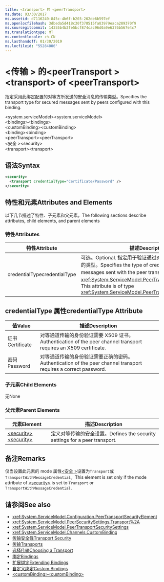 ```yaml
---
title: <transport> 的 <peerTransport>
ms.date: 03/30/2017
ms.assetid: d7116240-845c-4b6f-b203-262de6b597ef
ms.openlocfilehash: 3dbeda5d418c30f378515fa83979eaca289370f9
ms.sourcegitcommit: 14355b4b2fe5bcf874cac96d0a9e6376b567e4c7
ms.translationtype: MT
ms.contentlocale: zh-CN
ms.lasthandoff: 01/30/2019
ms.locfileid: "55284006"
---
```

# <a name="transport-of-peertransport"></a><span data-ttu-id="8b96c-102">\<传输 > 的\<peerTransport ></span><span class="sxs-lookup"><span data-stu-id="8b96c-102">\<transport> of \<peerTransport></span></span>
<span data-ttu-id="8b96c-103">指定采用此绑定配置的对等方所发送的安全消息的传输类型。</span><span class="sxs-lookup"><span data-stu-id="8b96c-103">Specifies the transport type for secured messages sent by peers configured with this binding.</span></span>  
  
 <span data-ttu-id="8b96c-104">\<system.serviceModel></span><span class="sxs-lookup"><span data-stu-id="8b96c-104">\<system.serviceModel></span></span>  
<span data-ttu-id="8b96c-105">\<bindings></span><span class="sxs-lookup"><span data-stu-id="8b96c-105">\<bindings></span></span>  
<span data-ttu-id="8b96c-106">\<customBinding></span><span class="sxs-lookup"><span data-stu-id="8b96c-106">\<customBinding></span></span>  
<span data-ttu-id="8b96c-107">\<binding></span><span class="sxs-lookup"><span data-stu-id="8b96c-107">\<binding></span></span>  
<span data-ttu-id="8b96c-108">\<peerTransport></span><span class="sxs-lookup"><span data-stu-id="8b96c-108">\<peerTransport></span></span>  
<span data-ttu-id="8b96c-109">\<安全 ></span><span class="sxs-lookup"><span data-stu-id="8b96c-109">\<security></span></span>  
<span data-ttu-id="8b96c-110">\<transport></span><span class="sxs-lookup"><span data-stu-id="8b96c-110">\<transport></span></span>  
  
## <a name="syntax"></a><span data-ttu-id="8b96c-111">语法</span><span class="sxs-lookup"><span data-stu-id="8b96c-111">Syntax</span></span>  
  
```xml  
<security>
  <transport credentialType="Certificate/Password" />
</security>
```  
  
## <a name="attributes-and-elements"></a><span data-ttu-id="8b96c-112">特性和元素</span><span class="sxs-lookup"><span data-stu-id="8b96c-112">Attributes and Elements</span></span>  
 <span data-ttu-id="8b96c-113">以下几节描述了特性、子元素和父元素。</span><span class="sxs-lookup"><span data-stu-id="8b96c-113">The following sections describe attributes, child elements, and parent elements</span></span>  
  
### <a name="attributes"></a><span data-ttu-id="8b96c-114">特性</span><span class="sxs-lookup"><span data-stu-id="8b96c-114">Attributes</span></span>  
  
|<span data-ttu-id="8b96c-115">特性</span><span class="sxs-lookup"><span data-stu-id="8b96c-115">Attribute</span></span>|<span data-ttu-id="8b96c-116">描述</span><span class="sxs-lookup"><span data-stu-id="8b96c-116">Description</span></span>|  
|---------------|-----------------|  
|<span data-ttu-id="8b96c-117">credentialType</span><span class="sxs-lookup"><span data-stu-id="8b96c-117">credentialType</span></span>|<span data-ttu-id="8b96c-118">可选。</span><span class="sxs-lookup"><span data-stu-id="8b96c-118">Optional.</span></span> <span data-ttu-id="8b96c-119">指定用于验证通过对等传输发送的消息的凭据的类型。</span><span class="sxs-lookup"><span data-stu-id="8b96c-119">Specifies the type of credentials used to verify messages sent with the peer transport.</span></span> <span data-ttu-id="8b96c-120">此属性的类型为 <xref:System.ServiceModel.PeerTransportCredentialType>。</span><span class="sxs-lookup"><span data-stu-id="8b96c-120">This attribute is of type <xref:System.ServiceModel.PeerTransportCredentialType>.</span></span>|  
  
## <a name="credentialtype-attribute"></a><span data-ttu-id="8b96c-121">credentialType 属性</span><span class="sxs-lookup"><span data-stu-id="8b96c-121">credentialType Attribute</span></span>  
  
|<span data-ttu-id="8b96c-122">值</span><span class="sxs-lookup"><span data-stu-id="8b96c-122">Value</span></span>|<span data-ttu-id="8b96c-123">描述</span><span class="sxs-lookup"><span data-stu-id="8b96c-123">Description</span></span>|  
|-----------|-----------------|  
|<span data-ttu-id="8b96c-124">证书</span><span class="sxs-lookup"><span data-stu-id="8b96c-124">Certificate</span></span>|<span data-ttu-id="8b96c-125">对等通道传输的身份验证需要 X509 证书。</span><span class="sxs-lookup"><span data-stu-id="8b96c-125">Authentication of the peer channel transport requires an X509 certificate.</span></span>|  
|<span data-ttu-id="8b96c-126">密码</span><span class="sxs-lookup"><span data-stu-id="8b96c-126">Password</span></span>|<span data-ttu-id="8b96c-127">对等通道传输的身份验证需要正确的密码。</span><span class="sxs-lookup"><span data-stu-id="8b96c-127">Authentication of the peer channel transport requires a correct password.</span></span>|  
  
### <a name="child-elements"></a><span data-ttu-id="8b96c-128">子元素</span><span class="sxs-lookup"><span data-stu-id="8b96c-128">Child Elements</span></span>  
 <span data-ttu-id="8b96c-129">无</span><span class="sxs-lookup"><span data-stu-id="8b96c-129">None</span></span>  
  
### <a name="parent-elements"></a><span data-ttu-id="8b96c-130">父元素</span><span class="sxs-lookup"><span data-stu-id="8b96c-130">Parent Elements</span></span>  
  
|<span data-ttu-id="8b96c-131">元素</span><span class="sxs-lookup"><span data-stu-id="8b96c-131">Element</span></span>|<span data-ttu-id="8b96c-132">描述</span><span class="sxs-lookup"><span data-stu-id="8b96c-132">Description</span></span>|  
|-------------|-----------------|  
|[<span data-ttu-id="8b96c-133">\<security></span><span class="sxs-lookup"><span data-stu-id="8b96c-133">\<security></span></span>](../../../../../docs/framework/configure-apps/file-schema/wcf/security-of-peertransport.md)|<span data-ttu-id="8b96c-134">定义对等传输的安全设置。</span><span class="sxs-lookup"><span data-stu-id="8b96c-134">Defines the security settings for a peer transport.</span></span>|  
  
## <a name="remarks"></a><span data-ttu-id="8b96c-135">备注</span><span class="sxs-lookup"><span data-stu-id="8b96c-135">Remarks</span></span>  
 <span data-ttu-id="8b96c-136">仅当设置此元素的 mode 属性[\<安全 >](../../../../../docs/framework/configure-apps/file-schema/wcf/security-of-peertransport.md)设置为`Transport`或`TransportWithMessageCredential`。</span><span class="sxs-lookup"><span data-stu-id="8b96c-136">This element is set only if the mode attribute of [\<security>](../../../../../docs/framework/configure-apps/file-schema/wcf/security-of-peertransport.md) is set to `Transport` or `TransportWithMessageCredential`.</span></span>  
  
## <a name="see-also"></a><span data-ttu-id="8b96c-137">请参阅</span><span class="sxs-lookup"><span data-stu-id="8b96c-137">See also</span></span>
- <xref:System.ServiceModel.Configuration.PeerTransportSecurityElement>
- <xref:System.ServiceModel.PeerSecuritySettings.Transport%2A>
- <xref:System.ServiceModel.PeerTransportSecuritySettings>
- <xref:System.ServiceModel.Channels.CustomBinding>
- [<span data-ttu-id="8b96c-138">传输安全性</span><span class="sxs-lookup"><span data-stu-id="8b96c-138">Transport Security</span></span>](../../../../../docs/framework/wcf/feature-details/transport-security.md)
- [<span data-ttu-id="8b96c-139">传输</span><span class="sxs-lookup"><span data-stu-id="8b96c-139">Transports</span></span>](../../../../../docs/framework/wcf/feature-details/transports.md)
- [<span data-ttu-id="8b96c-140">选择传输</span><span class="sxs-lookup"><span data-stu-id="8b96c-140">Choosing a Transport</span></span>](../../../../../docs/framework/wcf/feature-details/choosing-a-transport.md)
- [<span data-ttu-id="8b96c-141">绑定</span><span class="sxs-lookup"><span data-stu-id="8b96c-141">Bindings</span></span>](../../../../../docs/framework/wcf/bindings.md)
- [<span data-ttu-id="8b96c-142">扩展绑定</span><span class="sxs-lookup"><span data-stu-id="8b96c-142">Extending Bindings</span></span>](../../../../../docs/framework/wcf/extending/extending-bindings.md)
- [<span data-ttu-id="8b96c-143">自定义绑定</span><span class="sxs-lookup"><span data-stu-id="8b96c-143">Custom Bindings</span></span>](../../../../../docs/framework/wcf/extending/custom-bindings.md)
- [<span data-ttu-id="8b96c-144">\<customBinding></span><span class="sxs-lookup"><span data-stu-id="8b96c-144">\<customBinding></span></span>](../../../../../docs/framework/configure-apps/file-schema/wcf/custombinding.md)
